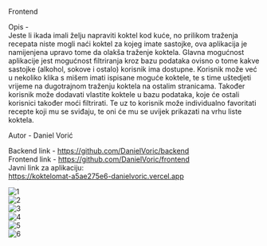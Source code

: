 Frontend<br />

Opis -<br />
Jeste li ikada imali želju napraviti koktel kod kuće, no prilikom traženja recepata niste mogli naći koktel za kojeg imate sastojke, ova aplikacija je namijenjena upravo tome da olakša traženje koktela. Glavna mogućnost aplikacije jest mogućnost filtriranja kroz bazu podataka ovisno o tome kakve sastojke (alkohol, sokove i ostalo) korisnik ima dostupne. Korisnik može već u nekoliko klika s mišem imati ispisane moguće koktele, te s time uštedjeti vrijeme na dugotrajnom traženju koktela na ostalim stranicama. Također korisnik može dodavati vlastite koktele u bazu podataka, koje će ostali korisnici također moći filtrirati. Te uz to korisnik može individualno favoritati recepte koji mu se sviđaju, te oni će mu se uvijek prikazati na vrhu liste koktela.

Autor - Daniel Vorić<br />

Backend link - https://github.com/DanielVoric/backend<br />
Frontend link - https://github.com/DanielVoric/frontend<br />
Javni link za aplikaciju:<br />
https://koktelomat-a5ae275e6-danielvoric.vercel.app<br />

![1](https://github.com/DanielVoric/frontend/assets/115411881/3758dbf6-e2b4-4bdb-835d-aa7c16f18f5c) <br />
![2](https://github.com/DanielVoric/frontend/assets/115411881/ea2a3ac5-c35c-48eb-9c81-7b3bb56b5b82) <br />
![3](https://github.com/DanielVoric/frontend/assets/115411881/57db696a-6d62-4c24-9cc1-85d060bea5eb) <br />
![4](https://github.com/DanielVoric/frontend/assets/115411881/c96d87da-89f2-469e-a60a-38e219f11cde) <br />
![5](https://github.com/DanielVoric/frontend/assets/115411881/7e93707e-b29e-4669-86c4-d59f182bf897) <br />
![6](https://github.com/DanielVoric/frontend/assets/115411881/5c5deecb-c293-443f-9248-3103cb4a7697) <br />
